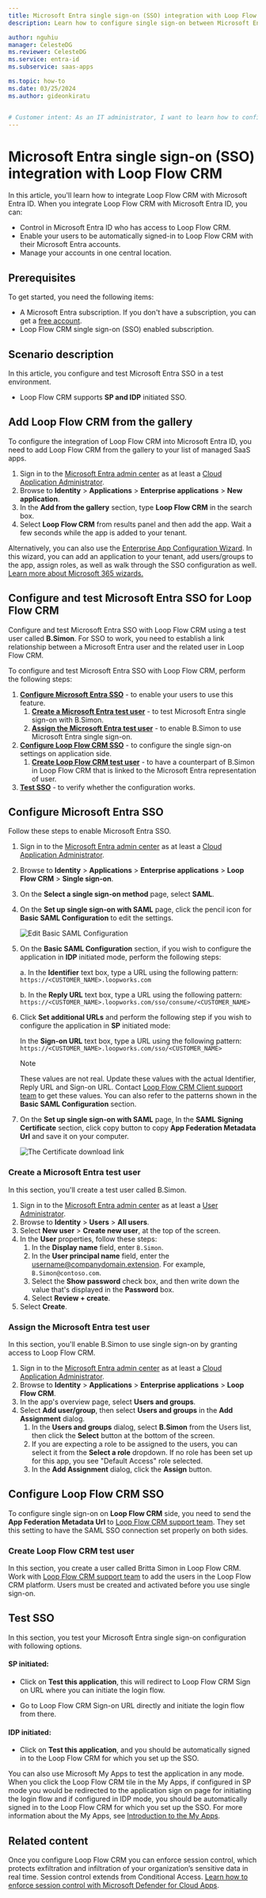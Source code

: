 ```yaml
---
title: Microsoft Entra single sign-on (SSO) integration with Loop Flow CRM
description: Learn how to configure single sign-on between Microsoft Entra ID and Loop Flow CRM.

author: nguhiu
manager: CelesteDG
ms.reviewer: CelesteDG
ms.service: entra-id
ms.subservice: saas-apps

ms.topic: how-to
ms.date: 03/25/2024
ms.author: gideonkiratu


# Customer intent: As an IT administrator, I want to learn how to configure single sign-on between Microsoft Entra ID and Loop Flow CRM so that I can control who has access to Loop Flow CRM, enable automatic sign-in with Microsoft Entra accounts, and manage my accounts in one central location.
---
```


# Microsoft Entra single sign-on (SSO) integration with Loop Flow CRM

In this article,  you'll learn how to integrate Loop Flow CRM with Microsoft Entra ID. When you integrate Loop Flow CRM with Microsoft Entra ID, you can:

* Control in Microsoft Entra ID who has access to Loop Flow CRM.
* Enable your users to be automatically signed-in to Loop Flow CRM with their Microsoft Entra accounts.
* Manage your accounts in one central location.

## Prerequisites

To get started, you need the following items:

* A Microsoft Entra subscription. If you don't have a subscription, you can get a [free account](https://azure.microsoft.com/free/).
* Loop Flow CRM single sign-on (SSO) enabled subscription.

## Scenario description

In this article,  you configure and test Microsoft Entra SSO in a test environment.

* Loop Flow CRM supports **SP and IDP** initiated SSO.

## Add Loop Flow CRM from the gallery

To configure the integration of Loop Flow CRM into Microsoft Entra ID, you need to add Loop Flow CRM from the gallery to your list of managed SaaS apps.

1. Sign in to the [Microsoft Entra admin center](https://entra.microsoft.com) as at least a [Cloud Application Administrator](~/identity/role-based-access-control/permissions-reference.md#cloud-application-administrator).
1. Browse to **Identity** > **Applications** > **Enterprise applications** > **New application**.
1. In the **Add from the gallery** section, type **Loop Flow CRM** in the search box.
1. Select **Loop Flow CRM** from results panel and then add the app. Wait a few seconds while the app is added to your tenant.

 Alternatively, you can also use the [Enterprise App Configuration Wizard](https://portal.office.com/AdminPortal/home?Q=Docs#/azureadappintegration). In this wizard, you can add an application to your tenant, add users/groups to the app, assign roles, as well as walk through the SSO configuration as well. [Learn more about Microsoft 365 wizards.](/microsoft-365/admin/misc/azure-ad-setup-guides)

<a name='configure-and-test-azure-ad-sso-for-loop-flow-crm'></a>

## Configure and test Microsoft Entra SSO for Loop Flow CRM

Configure and test Microsoft Entra SSO with Loop Flow CRM using a test user called **B.Simon**. For SSO to work, you need to establish a link relationship between a Microsoft Entra user and the related user in Loop Flow CRM.

To configure and test Microsoft Entra SSO with Loop Flow CRM, perform the following steps:

1. **[Configure Microsoft Entra SSO](#configure-azure-ad-sso)** - to enable your users to use this feature.
    1. **[Create a Microsoft Entra test user](#create-an-azure-ad-test-user)** - to test Microsoft Entra single sign-on with B.Simon.
    1. **[Assign the Microsoft Entra test user](#assign-the-azure-ad-test-user)** - to enable B.Simon to use Microsoft Entra single sign-on.
1. **[Configure Loop Flow CRM SSO](#configure-loop-flow-crm-sso)** - to configure the single sign-on settings on application side.
    1. **[Create Loop Flow CRM test user](#create-loop-flow-crm-test-user)** - to have a counterpart of B.Simon in Loop Flow CRM that is linked to the Microsoft Entra representation of user.
1. **[Test SSO](#test-sso)** - to verify whether the configuration works.

<a name='configure-azure-ad-sso'></a>

## Configure Microsoft Entra SSO

Follow these steps to enable Microsoft Entra SSO.

1. Sign in to the [Microsoft Entra admin center](https://entra.microsoft.com) as at least a [Cloud Application Administrator](~/identity/role-based-access-control/permissions-reference.md#cloud-application-administrator).
1. Browse to **Identity** > **Applications** > **Enterprise applications** > **Loop Flow CRM** > **Single sign-on**.
1. On the **Select a single sign-on method** page, select **SAML**.
1. On the **Set up single sign-on with SAML** page, click the pencil icon for **Basic SAML Configuration** to edit the settings.

   ![Edit Basic SAML Configuration](common/edit-urls.png)

1. On the **Basic SAML Configuration** section, if you wish to configure the application in **IDP** initiated mode, perform the following steps:

    a. In the **Identifier** text box, type a URL using the following pattern:
    `https://<CUSTOMER_NAME>.loopworks.com`

    b. In the **Reply URL** text box, type a URL using the following pattern:
    `https://<CUSTOMER_NAME>.loopworks.com/sso/consume/<CUSTOMER_NAME>`

1. Click **Set additional URLs** and perform the following step if you wish to configure the application in **SP** initiated mode:

    In the **Sign-on URL** text box, type a URL using the following pattern:
    `https://<CUSTOMER_NAME>.loopworks.com/sso/<CUSTOMER_NAME>`

	> [!NOTE]
	> These values are not real. Update these values with the actual Identifier, Reply URL and Sign-on URL. Contact [Loop Flow CRM Client support team](mailto:support@loopworks.com) to get these values. You can also refer to the patterns shown in the **Basic SAML Configuration** section.

1. On the **Set up single sign-on with SAML** page, In the **SAML Signing Certificate** section, click copy button to copy **App Federation Metadata Url** and save it on your computer.

	![The Certificate download link](common/copy-metadataurl.png)

<a name='create-an-azure-ad-test-user'></a>

### Create a Microsoft Entra test user

In this section, you'll create a test user called B.Simon.

1. Sign in to the [Microsoft Entra admin center](https://entra.microsoft.com) as at least a [User Administrator](~/identity/role-based-access-control/permissions-reference.md#user-administrator).
1. Browse to **Identity** > **Users** > **All users**.
1. Select **New user** > **Create new user**, at the top of the screen.
1. In the **User** properties, follow these steps:
   1. In the **Display name** field, enter `B.Simon`.  
   1. In the **User principal name** field, enter the username@companydomain.extension. For example, `B.Simon@contoso.com`.
   1. Select the **Show password** check box, and then write down the value that's displayed in the **Password** box.
   1. Select **Review + create**.
1. Select **Create**.

<a name='assign-the-azure-ad-test-user'></a>

### Assign the Microsoft Entra test user

In this section, you'll enable B.Simon to use single sign-on by granting access to Loop Flow CRM.

1. Sign in to the [Microsoft Entra admin center](https://entra.microsoft.com) as at least a [Cloud Application Administrator](~/identity/role-based-access-control/permissions-reference.md#cloud-application-administrator).
1. Browse to **Identity** > **Applications** > **Enterprise applications** > **Loop Flow CRM**.
1. In the app's overview page, select **Users and groups**.
1. Select **Add user/group**, then select **Users and groups** in the **Add Assignment** dialog.
   1. In the **Users and groups** dialog, select **B.Simon** from the Users list, then click the **Select** button at the bottom of the screen.
   1. If you are expecting a role to be assigned to the users, you can select it from the **Select a role** dropdown. If no role has been set up for this app, you see "Default Access" role selected.
   1. In the **Add Assignment** dialog, click the **Assign** button.

## Configure Loop Flow CRM SSO

To configure single sign-on on **Loop Flow CRM** side, you need to send the **App Federation Metadata Url** to [Loop Flow CRM support team](mailto:support@loopworks.com). They set this setting to have the SAML SSO connection set properly on both sides.

### Create Loop Flow CRM test user

In this section, you create a user called Britta Simon in Loop Flow CRM. Work with [Loop Flow CRM support team](mailto:support@loopworks.com) to add the users in the Loop Flow CRM platform. Users must be created and activated before you use single sign-on.

## Test SSO 

In this section, you test your Microsoft Entra single sign-on configuration with following options. 

#### SP initiated:

* Click on **Test this application**, this will redirect to Loop Flow CRM Sign on URL where you can initiate the login flow.  

* Go to Loop Flow CRM Sign-on URL directly and initiate the login flow from there.

#### IDP initiated:

* Click on **Test this application**, and you should be automatically signed in to the Loop Flow CRM for which you set up the SSO. 

You can also use Microsoft My Apps to test the application in any mode. When you click the Loop Flow CRM tile in the My Apps, if configured in SP mode you would be redirected to the application sign on page for initiating the login flow and if configured in IDP mode, you should be automatically signed in to the Loop Flow CRM for which you set up the SSO. For more information about the My Apps, see [Introduction to the My Apps](https://support.microsoft.com/account-billing/sign-in-and-start-apps-from-the-my-apps-portal-2f3b1bae-0e5a-4a86-a33e-876fbd2a4510).


## Related content

Once you configure Loop Flow CRM you can enforce session control, which protects exfiltration and infiltration of your organization’s sensitive data in real time. Session control extends from Conditional Access. [Learn how to enforce session control with Microsoft Defender for Cloud Apps](/cloud-app-security/proxy-deployment-any-app).
